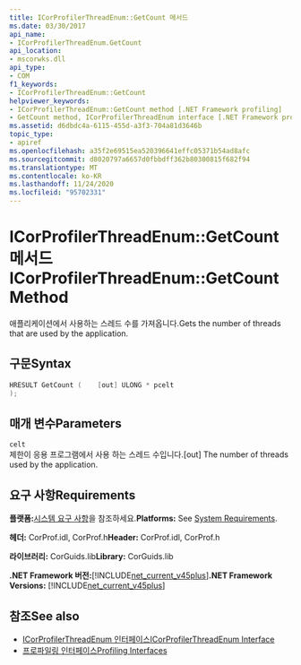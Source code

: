 ```yaml
---
title: ICorProfilerThreadEnum::GetCount 메서드
ms.date: 03/30/2017
api_name:
- ICorProfilerThreadEnum.GetCount
api_location:
- mscorwks.dll
api_type:
- COM
f1_keywords:
- ICorProfilerThreadEnum::GetCount
helpviewer_keywords:
- ICorProfilerThreadEnum::GetCount method [.NET Framework profiling]
- GetCount method, ICorProfilerThreadEnum interface [.NET Framework profiling]
ms.assetid: d6dbdc4a-6115-455d-a3f3-704a81d3646b
topic_type:
- apiref
ms.openlocfilehash: a35f2e69515ea520396641effc05371b54ad8afc
ms.sourcegitcommit: d8020797a6657d0fbbdff362b80300815f682f94
ms.translationtype: MT
ms.contentlocale: ko-KR
ms.lasthandoff: 11/24/2020
ms.locfileid: "95702331"
---
```

# <a name="icorprofilerthreadenumgetcount-method"></a><span data-ttu-id="a2abf-102">ICorProfilerThreadEnum::GetCount 메서드</span><span class="sxs-lookup"><span data-stu-id="a2abf-102">ICorProfilerThreadEnum::GetCount Method</span></span>

<span data-ttu-id="a2abf-103">애플리케이션에서 사용하는 스레드 수를 가져옵니다.</span><span class="sxs-lookup"><span data-stu-id="a2abf-103">Gets the number of threads that are used by the application.</span></span>  
  
## <a name="syntax"></a><span data-ttu-id="a2abf-104">구문</span><span class="sxs-lookup"><span data-stu-id="a2abf-104">Syntax</span></span>  
  
```cpp  
HRESULT GetCount (    [out] ULONG * pcelt  
);  
```  
  
## <a name="parameters"></a><span data-ttu-id="a2abf-105">매개 변수</span><span class="sxs-lookup"><span data-stu-id="a2abf-105">Parameters</span></span>  

 `celt`  
 <span data-ttu-id="a2abf-106">제한이 응용 프로그램에서 사용 하는 스레드 수입니다.</span><span class="sxs-lookup"><span data-stu-id="a2abf-106">[out] The number of threads used by the application.</span></span>  
  
## <a name="requirements"></a><span data-ttu-id="a2abf-107">요구 사항</span><span class="sxs-lookup"><span data-stu-id="a2abf-107">Requirements</span></span>  

 <span data-ttu-id="a2abf-108">**플랫폼:**[시스템 요구 사항](../../get-started/system-requirements.md)을 참조하세요.</span><span class="sxs-lookup"><span data-stu-id="a2abf-108">**Platforms:** See [System Requirements](../../get-started/system-requirements.md).</span></span>  
  
 <span data-ttu-id="a2abf-109">**헤더:** CorProf.idl, CorProf.h</span><span class="sxs-lookup"><span data-stu-id="a2abf-109">**Header:** CorProf.idl, CorProf.h</span></span>  
  
 <span data-ttu-id="a2abf-110">**라이브러리:** CorGuids.lib</span><span class="sxs-lookup"><span data-stu-id="a2abf-110">**Library:** CorGuids.lib</span></span>  
  
 <span data-ttu-id="a2abf-111">**.NET Framework 버전:**[!INCLUDE[net_current_v45plus](../../../../includes/net-current-v45plus-md.md)]</span><span class="sxs-lookup"><span data-stu-id="a2abf-111">**.NET Framework Versions:** [!INCLUDE[net_current_v45plus](../../../../includes/net-current-v45plus-md.md)]</span></span>  
  
## <a name="see-also"></a><span data-ttu-id="a2abf-112">참조</span><span class="sxs-lookup"><span data-stu-id="a2abf-112">See also</span></span>

- [<span data-ttu-id="a2abf-113">ICorProfilerThreadEnum 인터페이스</span><span class="sxs-lookup"><span data-stu-id="a2abf-113">ICorProfilerThreadEnum Interface</span></span>](icorprofilerthreadenum-interface.md)
- [<span data-ttu-id="a2abf-114">프로파일링 인터페이스</span><span class="sxs-lookup"><span data-stu-id="a2abf-114">Profiling Interfaces</span></span>](profiling-interfaces.md)
